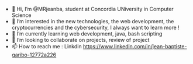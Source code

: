 - 👋 Hi, I’m @MRjeanba, student at Concordia UNiversity in Computer Science
- 👀 I’m interested in the new technologies, the web development, the cryptocurrencies and the cybersecurity, I always want to learn more !
- 🌱 I’m currently learning web development, java, bash scripting 
- 💞️ I’m looking to collaborate on projects, review of project 
- 📫 How to reach me : Linkdin https://www.linkedin.com/in/jean-baptiste-garibo-12772a226 

<!---
MRjeanba/MRjeanba is a ✨ special ✨ repository because its `README.md` (this file) appears on your GitHub profile.
You can click the Preview link to take a look at your changes.
--->
